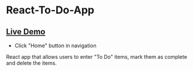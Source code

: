 # React-To-Do-App
## [Live Demo](http://krummenCode.github.io/React-To-Do-App)
* Click "Home" button in navigation

React app that allows users to enter "To Do" items, mark them as complete and delete the items.

